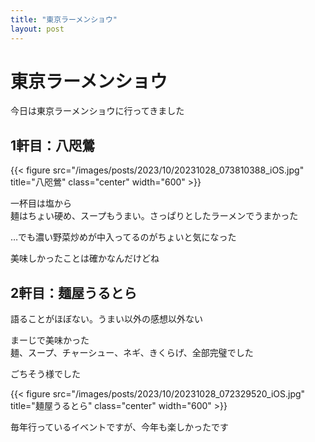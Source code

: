 ```yaml
---
title: "東京ラーメンショウ"
layout: post
---
```


# 東京ラーメンショウ

今日は東京ラーメンショウに行ってきました

## 1軒目：八咫鶯

{{< figure src="/images/posts/2023/10/20231028_073810388_iOS.jpg" title="八咫鶯" class="center" width="600" >}}


一杯目は塩から  
麺はちょい硬め、スープもうまい。さっぱりとしたラーメンでうまかった  

…でも濃い野菜炒めが中入ってるのがちょいと気になった  

美味しかったことは確かなんだけどね  

## 2軒目：麺屋うるとら

語ることがほぼない。うまい以外の感想以外ない  
  
まーじで美味かった  
麺、スープ、チャーシュー、ネギ、きくらげ、全部完璧でした  

ごちそう様でした

{{< figure src="/images/posts/2023/10/20231028_072329520_iOS.jpg" title="麺屋うるとら" class="center" width="600" >}}

毎年行っているイベントですが、今年も楽しかったです